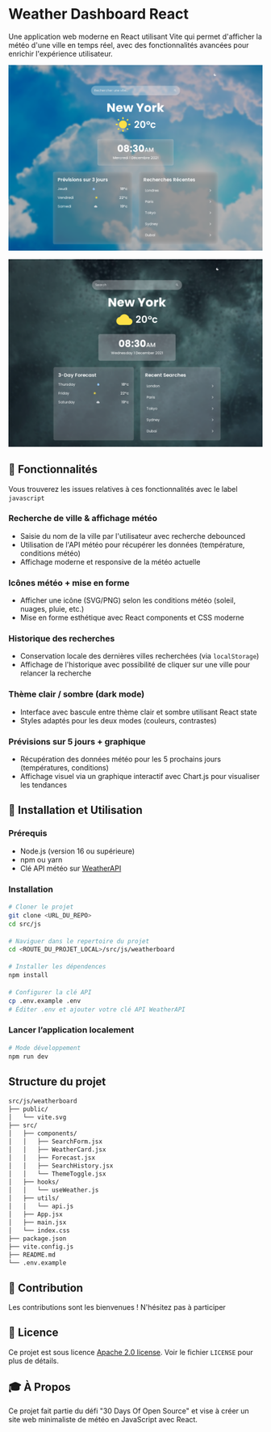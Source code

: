 # Weather Dashboard React

Une application web moderne en React utilisant Vite qui permet d'afficher la météo d'une ville en temps réel, avec des fonctionnalités avancées pour enrichir l'expérience utilisateur.

![Light mode](public/light_mode.png)

![Dark Mode](public/dark_mode.png)

## 🎯 Fonctionnalités

Vous trouverez les issues relatives à ces fonctionnalités avec le label `javascript`

### Recherche de ville & affichage météo

- Saisie du nom de la ville par l'utilisateur avec recherche debounced
- Utilisation de l'API météo pour récupérer les données (température, conditions météo)
- Affichage moderne et responsive de la météo actuelle

### Icônes météo + mise en forme

- Afficher une icône (SVG/PNG) selon les conditions météo (soleil, nuages, pluie, etc.)
- Mise en forme esthétique avec React components et CSS moderne

### Historique des recherches

- Conservation locale des dernières villes recherchées (via `localStorage`)
- Affichage de l'historique avec possibilité de cliquer sur une ville pour relancer la recherche

### Thème clair / sombre (dark mode)

- Interface avec bascule entre thème clair et sombre utilisant React state
- Styles adaptés pour les deux modes (couleurs, contrastes)

### Prévisions sur 5 jours + graphique

- Récupération des données météo pour les 5 prochains jours (températures, conditions)
- Affichage visuel via un graphique interactif avec Chart.js pour visualiser les tendances

## 🚀 Installation et Utilisation

### Prérequis

- Node.js (version 16 ou supérieure)
- npm ou yarn
- Clé API météo sur [WeatherAPI](https://www.weatherapi.com)

### Installation

```bash
# Cloner le projet
git clone <URL_DU_REPO>
cd src/js

# Naviguer dans le repertoire du projet
cd <ROUTE_DU_PROJET_LOCAL>/src/js/weatherboard

# Installer les dépendences
npm install

# Configurer la clé API
cp .env.example .env
# Éditer .env et ajouter votre clé API WeatherAPI
```

### Lancer l’application localement

```bash
# Mode développement
npm run dev
```

## Structure du projet

```
src/js/weatherboard
├── public/
│   └── vite.svg
├── src/
│   ├── components/
│   │   ├── SearchForm.jsx
│   │   ├── WeatherCard.jsx
│   │   ├── Forecast.jsx
│   │   ├── SearchHistory.jsx
│   │   └── ThemeToggle.jsx
│   ├── hooks/
│   │   └── useWeather.js
│   ├── utils/
│   │   └── api.js
│   ├── App.jsx
│   ├── main.jsx
│   └── index.css
├── package.json
├── vite.config.js
├── README.md
└── .env.example
```

## 🤝 Contribution

Les contributions sont les bienvenues ! N'hésitez pas à participer

## 📄 Licence

Ce projet est sous licence [Apache 2.0 license](https://github.com/Ionfinisher/30-days-of-open-source/blob/main/LICENSE). Voir le fichier `LICENSE` pour plus de détails.

## 🎓 À Propos

Ce projet fait partie du défi "30 Days Of Open Source" et vise à créer un site web minimaliste de météo en JavaScript avec React.
